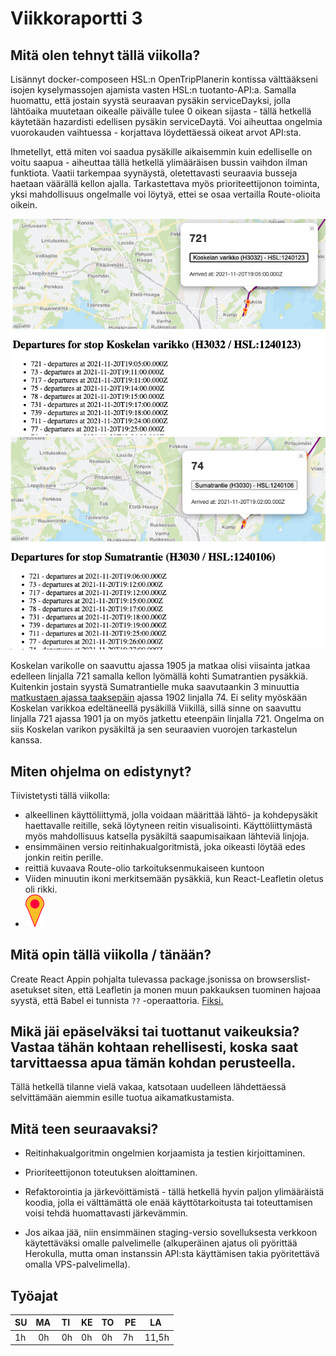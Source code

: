 # Viikkoraportti 3

## Mitä olen tehnyt tällä viikolla?

Lisännyt docker-composeen HSL:n OpenTripPlanerin kontissa välttääkseni isojen kyselymassojen ajamista vasten HSL:n tuotanto-API:a. Samalla huomattu, että jostain syystä seuraavan pysäkin serviceDayksi, jolla lähtöaika muutetaan oikealle päivälle tulee 0 oikean sijasta - tällä hetkellä käytetään hazardisti edellisen pysäkin serviceDaytä. Voi aiheuttaa ongelmia vuorokauden vaihtuessa - korjattava löydettäessä oikeat arvot API:sta.

Ihmetellyt, että miten voi saadua pysäkille aikaisemmin kuin edelliselle on voitu saapua - aiheuttaa tällä hetkellä ylimääräisen bussin vaihdon ilman funktiota. Vaatii tarkempaa syynäystä, oletettavasti seuraavia busseja haetaan väärällä kellon ajalla. Tarkastettava myös prioriteettijonon toiminta, yksi mahdollisuus ongelmalle voi löytyä, ettei se osaa vertailla Route-olioita oikein.

![Koskelan varikko (H3032 / HSL:1240123)](../media/vk3-koskela.png)
![Sumatrantie (H3030 / HSL:1240106)](../media/vk3-sumatrantie.png)

Koskelan varikolle on saavuttu ajassa 1905 ja matkaa olisi viisainta jatkaa edelleen linjalla 721 samalla kellon lyömällä kohti Sumatrantien pysäkkiä. Kuitenkin jostain syystä Sumatrantielle muka saavutaankin 3 minuuttia [matkustaen ajassa taaksepäin](https://youtu.be/FWG3Dfss3Jc) ajassa 1902 linjalla 74. Ei selity myöskään Koskelan varikkoa edeltäneellä pysäkillä Viikillä, sillä sinne on saavuttu linjalla 721 ajassa 1901 ja on myös jatkettu eteenpäin linjalla 721. Ongelma on siis Koskelan varikon pysäkiltä ja sen seuraavien vuorojen tarkastelun kanssa.

## Miten ohjelma on edistynyt?

Tiivistetysti tällä viikolla:

-   alkeellinen käyttöliittymä, jolla voidaan määrittää lähtö- ja kohdepysäkit haettavalle reitille, sekä löytyneen reitin visualisointi. Käyttöliittymästä myös mahdollisuus katsella pysäkiltä saapumisaikaan lähteviä linjoja.
-   ensimmäinen versio reitinhakualgoritmistä, joka oikeasti löytää edes jonkin reitin perille.
-   reittiä kuvaava Route-olio tarkoituksenmukaiseen kuntoon
-   Viiden minuutin ikoni merkitsemään pysäkkiä, kun React-Leafletin oletus oli rikki.
-   <img src="../media/marker.svg" width="30px">

## Mitä opin tällä viikolla / tänään?

Create React Appin pohjalta tulevassa package.jsonissa on browserslist-asetukset siten, että Leafletin ja monen muun pakkauksen tuominen hajoaa syystä, että Babel ei tunnista `??` -operaattoria. [Fiksi.](https://github.com/facebook/create-react-app/issues/9468#issuecomment-927159449)

## Mikä jäi epäselväksi tai tuottanut vaikeuksia? Vastaa tähän kohtaan rehellisesti, koska saat tarvittaessa apua tämän kohdan perusteella.

Tällä hetkellä tilanne vielä vakaa, katsotaan uudelleen lähdettäessä selvittämään aiemmin esille tuotua aikamatkustamista.

## Mitä teen seuraavaksi?

-   Reitinhakualgoritmin ongelmien korjaamista ja testien kirjoittaminen.

-   Prioriteettijonon toteutuksen aloittaminen.

-   Refaktorointia ja järkevöittämistä - tällä hetkellä hyvin paljon ylimääräistä koodia, jolla ei välttämättä ole enää käyttötarkoitusta tai toteuttamisen voisi tehdä huomattavasti järkevämmin.

-   Jos aikaa jää, niin ensimmäinen staging-versio sovelluksesta verkkoon käytettäväksi omalle palvelimelle (alkuperäinen ajatus oli pyörittää Herokulla, mutta oman instanssin API:sta käyttämisen takia pyöritettävä omalla VPS-palvelimella).

## Työajat

| SU  | MA  | TI  | KE  | TO  |  PE | LA    |
| --- | --- | --- | --- | --- | --- | ----- |
| 1h  |  0h |  0h | 0h  | 0h  | 7h  | 11,5h |
